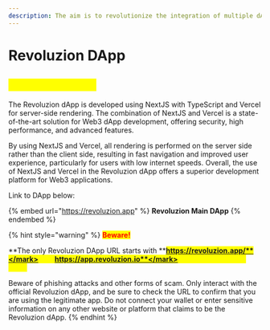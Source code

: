 ```yaml
---
description: The aim is to revolutionize the integration of multiple dApps as possible
---
```


# Revoluzion DApp

## <mark style="color:yellow;">Revoluzion DApp</mark>

The Revoluzion dApp is developed using NextJS with TypeScript and Vercel for server-side rendering. The combination of NextJS and Vercel is a state-of-the-art solution for Web3 dApp development, offering security, high performance, and advanced features.

By using NextJS and Vercel, all rendering is performed on the server side rather than the client side, resulting in fast navigation and improved user experience, particularly for users with low internet speeds. Overall, the use of NextJS and Vercel in the Revoluzion dApp offers a superior development platform for Web3 applications.

Link to DApp below:

{% embed url="https://revoluzion.app" %}
**Revoluzion Main DApp**
{% endembed %}

{% hint style="warning" %}
<mark style="color:red;">**Beware!**</mark>

**The only Revoluzion DApp URL starts with **<mark style="color:yellow;">**https://revoluzion.app/**</mark>** and **<mark style="color:yellow;">**https://app.revoluzion.io**</mark>** which are analytics dApp**

Beware of phishing attacks and other forms of scam. Only interact with the official Revoluzion dApp, and be sure to check the URL to confirm that you are using the legitimate app. Do not connect your wallet or enter sensitive information on any other website or platform that claims to be the Revoluzion dApp.
{% endhint %}
